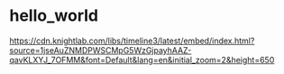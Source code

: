 # hello_world
https://cdn.knightlab.com/libs/timeline3/latest/embed/index.html?source=1jseAuZNMDPWSCMpG5WzGjpayhAAZ-qavKLXYJ_7OFMM&font=Default&lang=en&initial_zoom=2&height=650
